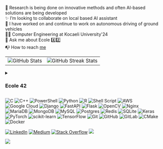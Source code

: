 🔭 Research is being done on innovative methods and often AI-based solutions are being developed<br>
✨ I’m looking to collaborate on local based AI assistant<br>
🤖 I have worked on and continue to work on autonomous driving of ground vehicles<br>
👨‍🎓 Computer Engineering at Kocaeli University'24<br>
🔎 Ask me about Ecole 4️⃣2️⃣<br>
📭 How to reach [me](https://www.linkedin.com/in/denizkarhan/)

<table>
  <tr>
    <td><img src="https://github-readme-stats.vercel.app/api?username=denizkarhan&theme=vision-friendly-dark&hide_border=true&include_all_commits=true&count_private=true" alt="GitHub Stats" /></td>
    <td><img src="https://github-readme-streak-stats.herokuapp.com/?user=denizkarhan&theme=vision-friendly-dark&hide_border=true" alt="GitHub Streak Stats" /></td>
  </tr>
</table>

<details>
   <summary><h3> Ecole 42 </h3></summary>

   <details>
      <summary><h3> > Projects </h2></summary>
   
   | Project | Score | Project | Score |
   | :---: | :---: | :---: | :---: |
   | `libft` | <img src=https://github.com/denizkarhan/denizkarhan/assets/81527587/86382da8-11ff-4e3c-bffd-c25e55998fc4 alt="mypic" style="width:100px; height:75px" /> | `get_next_line` | <img src=https://github.com/denizkarhan/denizkarhan/assets/81527587/86382da8-11ff-4e3c-bffd-c25e55998fc4 alt="mypic" style="width:100px; height:75px" /> |
   | `ft_printf` | <img src=https://github.com/denizkarhan/denizkarhan/assets/81527587/dcbae142-7543-4226-a341-43e8d4020ecc alt="mypic" style="width:100px; height:75px" /> | `Born2beroot` | <img src=https://github.com/denizkarhan/denizkarhan/assets/81527587/aecda0ac-61bd-4f95-91ba-63be2a0f8f44 alt="mypic" style="width:100px; height:75px" /> |
   | `push_swap` | <img src=https://github.com/denizkarhan/denizkarhan/assets/81527587/37bcc01e-6b15-4ae8-a7dc-e3a98906c476 alt="mypic" style="width:75px; height:75px" /> | `minitalk` | <img src=https://github.com/denizkarhan/denizkarhan/assets/81527587/72232c20-1429-42cc-9816-97e8b852c522 alt="mypic" style="width:100px; height:75px" /> |
   | `fract-ol` | <img src=https://github.com/denizkarhan/denizkarhan/assets/81527587/86382da8-11ff-4e3c-bffd-c25e55998fc4 alt="mypic" style="width:100px; height:75px" /> | `Philosophers` | <img src=https://github.com/denizkarhan/denizkarhan/assets/81527587/dcbae142-7543-4226-a341-43e8d4020ecc alt="mypic" style="width:100px; height:75px" /> |
   | `minishell` | <img src=https://github.com/denizkarhan/denizkarhan/assets/81527587/dcbae142-7543-4226-a341-43e8d4020ecc alt="mypic" style="width:100px; height:75px" /> | `NetPractice` | <img src=https://github.com/denizkarhan/denizkarhan/assets/81527587/dcbae142-7543-4226-a341-43e8d4020ecc alt="mypic" style="width:100px; height:75px" /> |
   | `CPP Module 00` | <img src=https://github.com/denizkarhan/denizkarhan/assets/81527587/5b419b6a-0458-44c5-8455-61e8ec38fbfa alt="mypic" style="width:100px; height:75px" /> | `CPP Module 01` | <img src=https://github.com/denizkarhan/denizkarhan/assets/81527587/dcbae142-7543-4226-a341-43e8d4020ecc alt="mypic" style="width:100px; height:75px" /> |
   | `CPP Module 02` | <img src=https://github.com/denizkarhan/denizkarhan/assets/81527587/dcbae142-7543-4226-a341-43e8d4020ecc alt="mypic" style="width:100px; height:75px" /> | `CPP Module 03` | <img src=https://github.com/denizkarhan/denizkarhan/assets/81527587/dcbae142-7543-4226-a341-43e8d4020ecc alt="mypic" style="width:100px; height:75px" /> |
   | `CPP Module 04` | <img src=https://github.com/denizkarhan/denizkarhan/assets/81527587/5b419b6a-0458-44c5-8455-61e8ec38fbfa alt="mypic" style="width:100px; height:75px" /> | `CPP Module 05` | <img src=https://github.com/denizkarhan/denizkarhan/assets/81527587/dcbae142-7543-4226-a341-43e8d4020ecc alt="mypic" style="width:100px; height:75px" /> |
   | `CPP Module 06` | <img src=https://github.com/denizkarhan/denizkarhan/assets/81527587/dcbae142-7543-4226-a341-43e8d4020ecc alt="mypic" style="width:100px; height:75px" /> | `CPP Module 07` | <img src=https://github.com/denizkarhan/denizkarhan/assets/81527587/dcbae142-7543-4226-a341-43e8d4020ecc alt="mypic" style="width:100px; height:75px" /> |
   | `CPP Module 08` | <img src=https://github.com/denizkarhan/denizkarhan/assets/81527587/dcbae142-7543-4226-a341-43e8d4020ecc alt="mypic" style="width:100px; height:75px" /> | `CPP Module 09` | <img src=https://github.com/denizkarhan/denizkarhan/assets/81527587/dcbae142-7543-4226-a341-43e8d4020ecc alt="mypic" style="width:100px; height:75px" /> |
   | `cub3d` | <img src=https://github.com/denizkarhan/denizkarhan/assets/81527587/ca2b1e43-a548-4d16-a2f5-e1eac11d098a alt="mypic" style="width:100px; height:75px" /> | `Inception` | <img src=https://github.com/denizkarhan/denizkarhan/assets/81527587/f10c0070-00e0-4a5e-abc7-2bacbbb5b039 alt="mypic" style="width:100px; height:75px" /> |
   | `ft_irc` | <img src=https://github.com/denizkarhan/denizkarhan/assets/81527587/f10c0070-00e0-4a5e-abc7-2bacbbb5b039 alt="mypic" style="width:100px; height:75px" /> | `ft_transcendence` | <img src=https://github.com/denizkarhan/denizkarhan/assets/81527587/f10c0070-00e0-4a5e-abc7-2bacbbb5b039 alt="mypic" style="width:100px; height:75px" /> |
   | `ft_linear_regression` | <img src=https://github.com/denizkarhan/denizkarhan/assets/81527587/86382da8-11ff-4e3c-bffd-c25e55998fc4 alt="mypic" style="width:100px; height:75px" /> | `DSLR` | <img src=https://github.com/denizkarhan/denizkarhan/assets/81527587/d9a876c7-08a9-4467-95f7-d1054aaf924a alt="mypic" style="width:100px; height:75px" /> |
   </details>
   
   <details>
      <summary><h3> > Holy Graph </h2></summary>
   
   ![graph](https://github.com/denizkarhan/denizkarhan/assets/81527587/14e25880-f2f7-4953-92cc-0ea035720c29)
   </details>

</details>

![C](https://img.shields.io/badge/c-%2300599C.svg?style=for-the-badge&logo=c&logoColor=white) ![C++](https://img.shields.io/badge/c++-%2300599C.svg?style=for-the-badge&logo=c%2B%2B&logoColor=white) ![PowerShell](https://img.shields.io/badge/PowerShell-%235391FE.svg?style=for-the-badge&logo=powershell&logoColor=white) ![Python](https://img.shields.io/badge/python-3670A0?style=for-the-badge&logo=python&logoColor=ffdd54) ![R](https://img.shields.io/badge/r-%23276DC3.svg?style=for-the-badge&logo=r&logoColor=white) ![Shell Script](https://img.shields.io/badge/shell_script-%23121011.svg?style=for-the-badge&logo=gnu-bash&logoColor=white) ![AWS](https://img.shields.io/badge/AWS-%23FF9900.svg?style=for-the-badge&logo=amazon-aws&logoColor=white) ![Google Cloud](https://img.shields.io/badge/GoogleCloud-%234285F4.svg?style=for-the-badge&logo=google-cloud&logoColor=white) ![Django](https://img.shields.io/badge/django-%23092E20.svg?style=for-the-badge&logo=django&logoColor=white) ![FastAPI](https://img.shields.io/badge/FastAPI-005571?style=for-the-badge&logo=fastapi) ![Flask](https://img.shields.io/badge/flask-%23000.svg?style=for-the-badge&logo=flask&logoColor=white) ![OpenCV](https://img.shields.io/badge/opencv-%23white.svg?style=for-the-badge&logo=opencv&logoColor=white) ![Nginx](https://img.shields.io/badge/nginx-%23009639.svg?style=for-the-badge&logo=nginx&logoColor=white) ![MariaDB](https://img.shields.io/badge/MariaDB-003545?style=for-the-badge&logo=mariadb&logoColor=white) ![MongoDB](https://img.shields.io/badge/MongoDB-%234ea94b.svg?style=for-the-badge&logo=mongodb&logoColor=white) ![MySQL](https://img.shields.io/badge/mysql-4479A1.svg?style=for-the-badge&logo=mysql&logoColor=white) ![Postgres](https://img.shields.io/badge/postgres-%23316192.svg?style=for-the-badge&logo=postgresql&logoColor=white) ![Redis](https://img.shields.io/badge/redis-%23DD0031.svg?style=for-the-badge&logo=redis&logoColor=white) ![SQLite](https://img.shields.io/badge/sqlite-%2307405e.svg?style=for-the-badge&logo=sqlite&logoColor=white) ![Keras](https://img.shields.io/badge/Keras-%23D00000.svg?style=for-the-badge&logo=Keras&logoColor=white) ![PyTorch](https://img.shields.io/badge/PyTorch-%23EE4C2C.svg?style=for-the-badge&logo=PyTorch&logoColor=white) ![scikit-learn](https://img.shields.io/badge/scikit--learn-%23F7931E.svg?style=for-the-badge&logo=scikit-learn&logoColor=white) ![TensorFlow](https://img.shields.io/badge/TensorFlow-%23FF6F00.svg?style=for-the-badge&logo=TensorFlow&logoColor=white) ![Git](https://img.shields.io/badge/git-%23F05033.svg?style=for-the-badge&logo=git&logoColor=white) ![GitHub](https://img.shields.io/badge/github-%23121011.svg?style=for-the-badge&logo=github&logoColor=white) ![GitLab](https://img.shields.io/badge/gitlab-%23181717.svg?style=for-the-badge&logo=gitlab&logoColor=white) ![CMake](https://img.shields.io/badge/CMake-%23008FBA.svg?style=for-the-badge&logo=cmake&logoColor=white) ![Docker](https://img.shields.io/badge/docker-%230db7ed.svg?style=for-the-badge&logo=docker&logoColor=white)

[![LinkedIn](https://img.shields.io/badge/LinkedIn-%230077B5.svg?logo=linkedin&logoColor=white)](https://linkedin.com/in/denizkarhan) [![Medium](https://img.shields.io/badge/Medium-12100E?logo=medium&logoColor=white)](https://medium.com/@denizkarhann) [![Stack Overflow](https://img.shields.io/badge/-Stackoverflow-FE7A16?logo=stack-overflow&logoColor=white)](https://stackoverflow.com/users/19155101) 
[![](https://visitcount.itsvg.in/api?id=denizkarhan&icon=10&color=13)](https://visitcount.itsvg.in)

![](https://quotes-github-readme.vercel.app/api?type=horizontal&theme=gruvbox)
